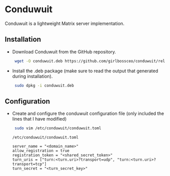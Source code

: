 # Conduwuit

Conduwuit is a lightweight Matrix server implementation.

## Installation

- Download Conduwuit from the GitHub repository.

    ```sh
     wget -O conduwuit.deb https://github.com/girlbossceo/conduwuit/releases/download/v0.4.6/aarch64-unknown-linux-musl.deb
    ```

- Install the .deb package (make sure to read the output that generated during installation).

   ```sh
    sudo dpkg -i conduwuit.deb
   ```

## Configuration

- Create and configure the conduwuit configuration file (only included the lines that I have modified)

    ```sh
     sudo vim /etc/conduwuit/conduwuit.toml
    ```

    ```
    /etc/conduwuit/conduwuit.toml

    server_name = "<domain_name>"
    allow_registration = true
    registration_token = "<shared_secret_token>"
    turn_uris = ["turn:<turn.uri>?transport=udp", "turn:<turn.uri>?transport=tcp"]
    turn_secret = "<turn_secret_key>"
    ```

